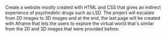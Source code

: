 Create a website mostly created with HTML and CSS that gives an indirect experience of psychedelic drugs such as LSD. The project will escalate from 2D images to 3D images and at the end, the last page will be created with Aframe that lets the users to explore the virtual world that's similar from the 2D and 3D images that were provided before.

